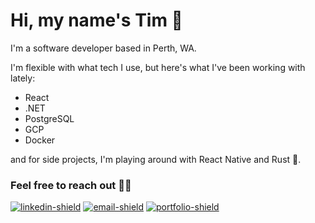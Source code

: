 # Hi, my name's Tim 👋

I'm a software developer based in Perth, WA.

I'm flexible with what tech I use, but here's what I've been working with lately:
- React 
- .NET 
- PostgreSQL 
- GCP
- Docker

and for side projects, I'm playing around with React Native and Rust 🦀.

### Feel free to reach out 👨‍💼 

[![linkedin-shield]][linkedin] [![email-shield]][email] [![portfolio-shield]][website]

[website]: https://timeitel.com
[email]: mailto:timeitel@outlook.com
[linkedin]: https://www.linkedin.com/in/tim-eitel/
[linkedin-shield]: https://img.shields.io/badge/LinkedIn-Connect-blue
[portfolio-shield]: https://img.shields.io/badge/Portfolio-Check%20it%20out-orange
[email-shield]: https://img.shields.io/badge/Email-Say%20hi-brightgreen

